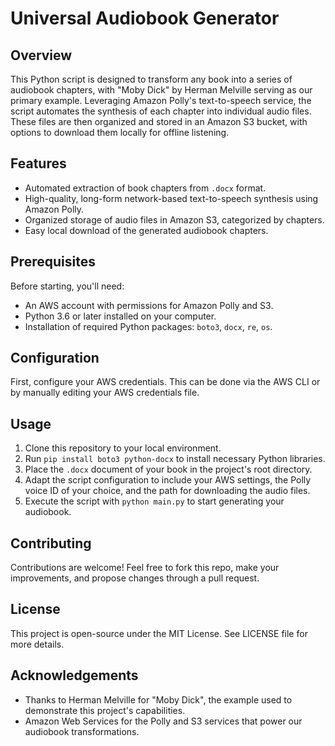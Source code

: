 
# Universal Audiobook Generator

## Overview
This Python script is designed to transform any book into a series of audiobook chapters, with "Moby Dick" by Herman Melville serving as our primary example. Leveraging Amazon Polly's text-to-speech service, the script automates the synthesis of each chapter into individual audio files. These files are then organized and stored in an Amazon S3 bucket, with options to download them locally for offline listening.

## Features
- Automated extraction of book chapters from `.docx` format.
- High-quality, long-form network-based text-to-speech synthesis using Amazon Polly.
- Organized storage of audio files in Amazon S3, categorized by chapters.
- Easy local download of the generated audiobook chapters.

## Prerequisites
Before starting, you'll need:
- An AWS account with permissions for Amazon Polly and S3.
- Python 3.6 or later installed on your computer.
- Installation of required Python packages: `boto3`, `docx`, `re`, `os`.

## Configuration
First, configure your AWS credentials. This can be done via the AWS CLI or by manually editing your AWS credentials file.

## Usage
1. Clone this repository to your local environment.
2. Run `pip install boto3 python-docx` to install necessary Python libraries.
3. Place the `.docx` document of your book in the project's root directory.
4. Adapt the script configuration to include your AWS settings, the Polly voice ID of your choice, and the path for downloading the audio files.
5. Execute the script with `python main.py` to start generating your audiobook.

## Contributing
Contributions are welcome! Feel free to fork this repo, make your improvements, and propose changes through a pull request.

## License
This project is open-source under the MIT License. See LICENSE file for more details.

## Acknowledgements
- Thanks to Herman Melville for "Moby Dick", the example used to demonstrate this project's capabilities.
- Amazon Web Services for the Polly and S3 services that power our audiobook transformations.
